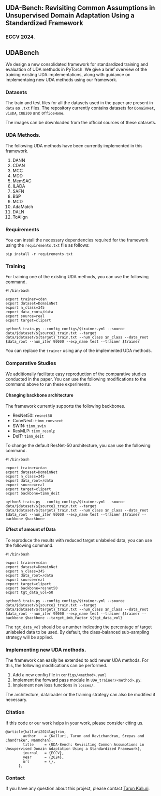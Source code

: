 ## UDA-Bench: Revisiting Common Assumptions in Unsupervised Domain Adaptation Using a Standardized Framework
### ECCV 2024.

## UDABench

We design a new consolidated framework for standardized training and evaluation of UDA methods in PyTorch. We give a brief overview of the training existing UDA implementations, along with guidance on implementaing new UDA methods using our framework.

### Datasets

The train and test files for all the datasets used in the paper are present in `data` as `.txt` files. The repository currently contains datasets for `DomainNet`, `visDA`, `CUB200` and `OfficeHome`. 

The images can be downloaded from the official sources of these datasets.

### UDA Methods.

The following UDA methods have been currently implemented in this framework.

 1. DANN
 2. CDAN
 3. MCC
 4. MDD
 5. MemSAC
 6. ILADA
 7. SAFN
 8. BSP
 9. MCD
 10. AdaMatch 
 11. DALN 
 12. ToAlign

### Requirements

You can install the necessary dependencies required for the framework using the `requirements.txt` file as follows:

```
pip install -r requirements.txt
```

### Training

For training one of the existing UDA methods, you can use the following command.

```
#!/bin/bash

export trainer=cdan
export dataset=DomainNet
export n_class=345
export data_root=/data
export source=real
export target=clipart

python3 train.py --config configs/$trainer.yml --source data/$dataset/${source}_train.txt --target data/$dataset/${target}_train.txt --num_class $n_class --data_root $data_root --num_iter 90000 --exp_name test --trainer $trainer
```

You can replace the `trainer` using any of the implemented UDA methods.


### Comparative Studies

We additionally facilitate easy reproduction of the comparative studies conducted in the paper. You can use the following modifications to the command above to run these experiments.

#### Changing backbone architecture

The framework currently supports the following backbones.

 - ResNet50: `resnet50`
 - ConvNext: `timm_convnext`
 - SWIN: `timm_swin`
 - ResMLP: `timm_resmlp`
 - DeiT: `timm_deit`

To change the default ResNet-50 architecture, you can use the following command.

```
#!/bin/bash

export trainer=cdan
export dataset=DomainNet
export n_class=345
export data_root=/data
export source=real
export target=clipart
export backbone=timm_deit

python3 train.py --config configs/$trainer.yml --source data/$dataset/${source}_train.txt --target data/$dataset/${target}_train.txt --num_class $n_class --data_root $data_root --num_iter 90000 --exp_name test --trainer $trainer --backbone $backbone
```

#### Effect of amount of Data

To reproduce the results with reduced target unlabeled data, you can use the following command. 

```
#!/bin/bash

export trainer=cdan
export dataset=DomainNet
export n_class=345
export data_root=/data
export source=real
export target=clipart
export backbone=resnet50
export tgt_data_vol=50

python3 train.py --config configs/$trainer.yml --source data/$dataset/${source}_train.txt --target data/$dataset/${target}_train.txt --num_class $n_class --data_root $data_root --num_iter 90000 --exp_name test --trainer $trainer --backbone $backbone --target_imb_factor ${tgt_data_vol}
```

The `tgt_data_vol` should be a number indicating the percentage of target unlabeled data to be used. By default, the class-balanced sub-sampling strategy will be applied.

### Implementing new UDA methods.


The framework can easily be extended to add newer UDA methods. For this, the following modifications can be performed.

1. Add a new config file in `configs/<method>.yaml`
2. Implement the forward pass module in `UDA_trainer/<method>.py`.
3. Implement new loss functions in `losses/`.

The architecture, dataloader or the training strategy can also be modified if necessary.

### Citation

If this code or our work helps in your work, please consider citing us. 
``` text
@article{kalluri2024lagtran,
        author    = {Kalluri, Tarun and Ravichandran, Sreyas and Chandraker, Manmohan},
        title     = {UDA-Bench: Revisiting Common Assumptions in Unsupervised Domain Adaptation Using a Standardized Framework},
        journal   = {ECCV},
        year      = {2024},
        url       = {},
      },
```

### Contact

If you have any question about this project, please contact [Tarun Kalluri](sskallur@ucsd.edu).